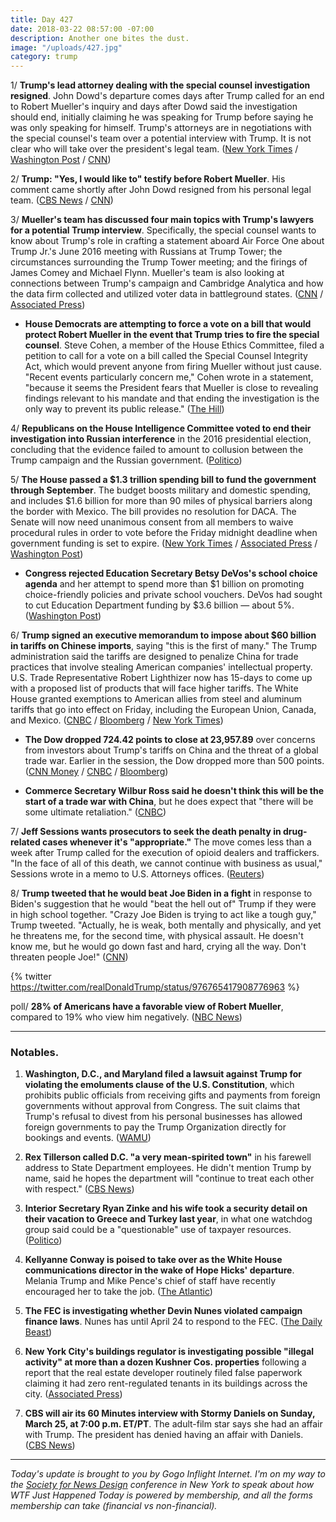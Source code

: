 ```yaml
---
title: Day 427
date: 2018-03-22 08:57:00 -07:00
description: Another one bites the dust.
image: "/uploads/427.jpg"
category: trump
---
```


1/ **Trump's lead attorney dealing with the special counsel investigation resigned**. John Dowd's departure comes days after Trump called for an end to Robert Mueller's inquiry and days after Dowd said the investigation should end, initially claiming he was speaking for Trump before saying he was only speaking for himself. Trump's attorneys are in negotiations with the special counsel's team over a potential interview with Trump. It is not clear who will take over the president's legal team. ([New York Times](https://www.nytimes.com/2018/03/22/us/politics/john-dowd-resigns-trump-lawyer.html) / [Washington Post](https://www.washingtonpost.com/politics/trump-attorney-john-dowd-resigns-amid-shake-up-in-presidents-legal-team/2018/03/22/0472ce74-2de3-11e8-8688-e053ba58f1e4_story.html) / [CNN](https://www.cnn.com/2018/03/22/politics/john-dowd-white-house/index.html))

2/ **Trump: "Yes, I would like to" testify before Robert Mueller**. His comment came shortly after John Dowd resigned from his personal legal team. ([CBS News](https://www.cbsnews.com/news/trump-says-hed-like-to-testify-in-muellers-russia-probe/) / [CNN](https://www.cnn.com/2018/03/22/politics/donald-trump-robert-mueller-testimony/index.html))

3/ **Mueller's team has discussed four main topics with Trump's lawyers for a potential Trump interview**. Specifically, the special counsel wants to know about Trump's role in crafting a statement aboard Air Force One about Trump Jr.'s June 2016 meeting with Russians at Trump Tower; the circumstances surrounding the Trump Tower meeting; and the firings of James Comey and Michael Flynn. Mueller's team is also looking at connections between Trump's campaign and Cambridge Analytica and how the data firm collected and utilized voter data in battleground states. ([CNN](https://www.cnn.com/2018/03/21/politics/mueller-four-main-areas-questions-trump/index.html) / [Associated Press](https://apnews.com/aeb8b38a3573406e9e207ef184376552))

* **House Democrats are attempting to force a vote on a bill that would protect Robert Mueller in the event that Trump tries to fire the special counsel**. Steve Cohen, a member of the House Ethics Committee, filed a petition to call for a vote on a bill called the Special Counsel Integrity Act, which would prevent anyone from firing Mueller without just cause. "Recent events particularly concern me," Cohen wrote in a statement, "because it seems the President fears that Mueller is close to revealing findings relevant to his mandate and that ending the investigation is the only way to prevent its public release." ([The Hill](http://thehill.com/homenews/house/379676-house-dem-moves-to-force-vote-on-bill-protecting-mueller))

4/ **Republicans on the House Intelligence Committee voted to end their investigation into Russian interference** in the 2016 presidential election, concluding that the evidence failed to amount to collusion between the Trump campaign and the Russian government. ([Politico](https://www.politico.com/story/2018/03/22/house-intelligence-panel-votes-to-release-trump-russia-report-479406))

5/ **The House passed a $1.3 trillion spending bill to fund the government through September**. The budget boosts military and domestic spending, and includes $1.6 billion for more than 90 miles of physical barriers along the border with Mexico. The bill provides no resolution for DACA. The Senate will now need unanimous consent from all members to waive procedural rules in order to vote before the Friday midnight deadline when government funding is set to expire. ([New York Times](https://www.nytimes.com/2018/03/22/us/politics/house-passes-spending-bill.html) / [Associated Press](https://apnews.com/bc38a23b54294dbba22ace2aaed9d76d) / [Washington Post](https://www.washingtonpost.com/powerpost/house-prepares-for-rapid-vote-today-on-jam-packed-13-trillion-spending-deal/2018/03/22/2074fe7e-2dd6-11e8-8688-e053ba58f1e4_story.html))

* **Congress rejected Education Secretary Betsy DeVos's school choice agenda** and her attempt to spend more than $1 billion on promoting choice-friendly policies and private school vouchers. DeVos had sought to cut Education Department funding by $3.6 billion — about 5%. ([Washington Post](https://www.washingtonpost.com/news/education/wp/2018/03/21/congress-rejects-much-of-betsy-devoss-agenda-in-spending-bill/))

6/ **Trump signed an executive memorandum to impose about $60 billion in tariffs on Chinese imports**, saying "this is the first of many." The Trump administration said the tariffs are designed to penalize China for trade practices that involve stealing American companies' intellectual property. U.S. Trade Representative Robert Lighthizer now has 15-days to come up with a proposed list of products that will face higher tariffs. The White House granted exemptions to American allies from steel and aluminum tariffs that go into effect on Friday, including the European Union, Canada, and Mexico. ([CNBC](https://www.cnbc.com/2018/03/22/trump-moves-to-slap-china-with-50-billion-in-tariffs-over-intellectual-property-theft.html) / [Bloomberg](https://www.bloomberg.com/news/articles/2018-03-22/trump-orders-50-billion-hit-on-china-goods-amid-trade-war-fears) / [New York Times](https://www.nytimes.com/2018/03/22/us/politics/trump-will-hit-china-with-trade-measures-as-white-house-exempts-allies-from-tariffs.html))

* **The Dow dropped 724.42 points to close at 23,957.89** over concerns from investors about Trump's tariffs on China and the threat of a global trade war. Earlier in the session, the Dow dropped more than 500 points. ([CNN Money](http://money.cnn.com/2018/03/22/investing/dow-jones-trade-war-china/index.html) / [CNBC](https://www.cnbc.com/2018/03/22/us-stock-futures-dow-data-fed-and-politics-on-the-agenda.html) / [Bloomberg](https://www.bloomberg.com/news/articles/2018-03-21/asian-stocks-face-mixed-start-dollar-sinks-on-fed-markets-wrap))

* **Commerce Secretary Wilbur Ross said he doesn't think this will be the start of a trade war with China**, but he does expect that "there will be some ultimate retaliation." ([CNBC](https://www.cnbc.com/2018/03/22/commerce-secretary-we-expect-some-retaliation-from-new-china-tariffs-but-it-wont-be-the-end-of-the-earth.html))

7/ **Jeff Sessions wants prosecutors to seek the death penalty in drug-related cases whenever it's "appropriate."** The move comes less than a week after Trump called for the execution of opioid dealers and traffickers. "In the face of all of this death, we cannot continue with business as usual," Sessions wrote in a memo to U.S. Attorneys offices. ([Reuters](https://www.reuters.com/article/us-usa-opioids-deathpenalty/federal-prosecutors-told-to-seek-death-penalty-in-drug-cases-idUSKBN1GX25A?il=0))

8/ **Trump tweeted that he would beat Joe Biden in a fight** in response to Biden's suggestion that he would "beat the hell out of" Trump if they were in high school together. "Crazy Joe Biden is trying to act like a tough guy," Trump tweeted. "Actually, he is weak, both mentally and physically, and yet he threatens me, for the second time, with physical assault. He doesn't know me, but he would go down fast and hard, crying all the way. Don't threaten people Joe!" ([CNN](https://www.cnn.com/2018/03/22/politics/donald-trump-joe-biden/index.html))

{% twitter https://twitter.com/realDonaldTrump/status/976765417908776963 %}

poll/ **28% of Americans have a favorable view of Robert Mueller**, compared to 19% who view him negatively. ([NBC News](https://www.nbcnews.com/politics/first-read/poll-robert-mueller-remains-popular-unless-you-re-republican-n859006))

---

### Notables.

1. **Washington, D.C., and Maryland filed a lawsuit against Trump for violating the emoluments clause of the U.S. Constitution**, which prohibits public officials from receiving gifts and payments from foreign governments without approval from Congress. The suit claims that Trump's refusal to divest from his personal businesses has allowed foreign governments to pay the Trump Organization directly for bookings and events. ([WAMU](https://wamu.org/story/18/03/21/summons-issued-trump-emoluments-case/))

2. **Rex Tillerson called D.C. "a very mean-spirited town"** in his farewell address to State Department employees. He didn't mention Trump by name, said he hopes the department will "continue to treat each other with respect." ([CBS News](https://www.cbsnews.com/news/tillerson-bids-farewell-leaving-state-department-live-updates/))

3. **Interior Secretary Ryan Zinke and his wife took a security detail on their vacation to Greece and Turkey last year**, in what one watchdog group said could be a "questionable" use of taxpayer resources. ([Politico](https://www.politico.com/story/2018/03/21/zinke-security-team-personal-vacation-429302))

4. **Kellyanne Conway is poised to take over as the White House communications director in the wake of Hope Hicks' departure**. Melania Trump and Mike Pence's chief of staff have recently encouraged her to take the job. ([The Atlantic](https://www.theatlantic.com/politics/archive/2018/03/conway/556184/))

5. **The FEC is investigating whether Devin Nunes violated campaign finance laws**. Nunes has until April 24 to respond to the FEC. ([The Daily Beast](https://www.thedailybeast.com/devin-nunes-probed-by-fec-for-possible-campaign-finance-violations))

6. **New York City's buildings regulator is investigating possible "illegal activity" at more than a dozen Kushner Cos. properties** following a report that the real estate developer routinely filed false paperwork claiming it had zero rent-regulated tenants in its buildings across the city. ([Associated Press](https://apnews.com/307b69c25cb24b9184a9989543428a8a))

7. **CBS will air its 60 Minutes interview with Stormy Daniels on Sunday, March 25, at 7:00 p.m. ET/PT**. The adult-film star says she had an affair with Trump. The president has denied having an affair with Daniels. ([CBS News](https://www.cbsnews.com/news/stormy-daniels-60-minutes-donald-trump-interview-to-be-broadcast-sunday/))

---

*Today's update is brought to you by Gogo Inflight Internet. I'm on my way to the [Society for News Design](https://nyc.snd.org/) conference in New York to speak about how WTF Just Happened Today is powered by membership, and all the forms membership can take (financial vs non-financial).*